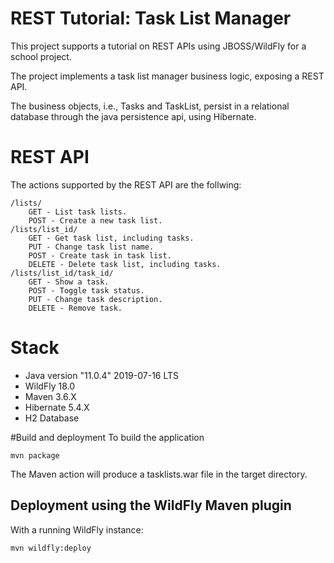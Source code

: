 # REST Tutorial: Task List Manager
This project supports a tutorial on REST APIs using JBOSS/WildFly for a school project.

The project implements a task list manager business logic, exposing a REST API.

The business objects, i.e., Tasks and TaskList, persist in a relational database through the java persistence api, using Hibernate.

# REST API
The actions supported by the REST API are the follwing:
```
/lists/
    GET - List task lists.
    POST - Create a new task list.
/lists/list_id/
    GET - Get task list, including tasks.
    PUT - Change task list name.
    POST - Create task in task list.
    DELETE - Delete task list, including tasks.
/lists/list_id/task_id/
    GET - Show a task.
    POST - Toggle task status.
    PUT - Change task description.
    DELETE - Remove task.
```
# Stack
- Java version "11.0.4" 2019-07-16 LTS
- WildFly 18.0
- Maven 3.6.X
- Hibernate 5.4.X
- H2 Database

#Build and deployment
To build the application
```
mvn package
```
The Maven action will produce a tasklists.war file in the target directory.

## Deployment using the WildFly Maven plugin
With a running WildFly instance:
```
mvn wildfly:deploy
```
